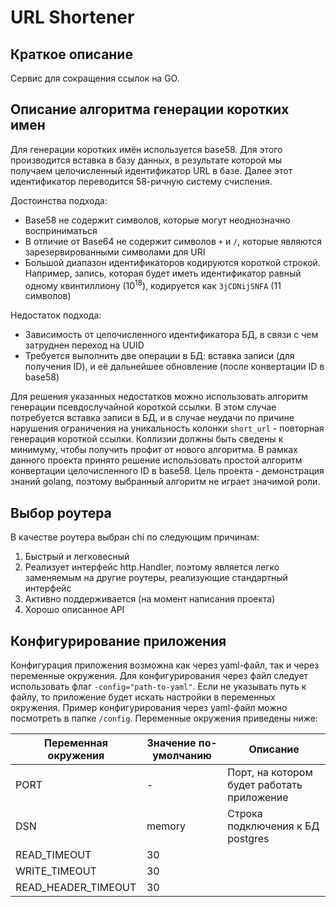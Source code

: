 # URL Shortener

## Краткое описание

Cервис для сокращения ссылок на GO.

## Описание алгоритма генерации коротких имен

Для генерации коротких имён используется base58. Для этого производится вставка в базу данных, в результате которой мы получаем целочисленный идентификатор URL в базе. Далее этот идентификатор переводится 58-ричную систему счисления.

Достоинства подхода:
* Base58 не содержит символов, которые  могут неоднозначно восприниматься
* В отличие от Base64 не содержит символов `+` и `/`, которые являются зарезервированными символами для URI
* Большой диапазон идентификаторов кодируются короткой строкой. Например, запись, которая будет иметь идентификатор равный одному квинтиллиону (10<sup>18</sup>), кодируется как `3jCDNijSNFA` (11 символов)

Недостаток подхода:
* Зависимость от целочисленного идентификатора БД, в связи с чем затруднен переход на UUID
* Требуется выполнить две операции в БД: вставка записи (для получения ID), и её дальнейшее обновление (после конвертации ID в base58)

Для решения указанных недостатков можно использовать алгоритм генерации псевдослучайной короткой ссылки. В этом случае потребуется вставка записи в БД, и в случае неудачи по причине нарушения ограничения на уникальность колонки `short_url`  - повторная генерация короткой ссылки. Коллизии должны быть сведены к минимуму, чтобы получить профит от нового алгоритма. В рамках данного проекта принято решение использовать простой алгоритм конвертации целочисленного ID в base58. Цель проекта - демонстрация знаний golang, поэтому выбранный алгоритм не играет значимой роли.

## Выбор роутера

В качестве роутера выбран chi по следующим причинам:
1. Быстрый и легковесный
2. Реализует интерфейс http.Handler, поэтому является легко заменяемым на другие роутеры, реализующие стандартный интерфейс
3. Активно поддерживается (на момент написания проекта)
4. Хорошо описанное API


##  Конфигурирование приложения

Конфигурация приложения возможна как через yaml-файл, так и через переменные окружения. Для конфигурирования через файл следует использовать флаг `-config="path-to-yaml"`. Если не указывать путь к файлу, то приложение будет искать настройки в переменных окружения. Пример конфигурирования через yaml-файл можно посмотреть в папке `/config`. Переменные окружения приведены ниже:

| Переменная окружения | Значение по-умолчанию | Описание |
|--|--|--|
|PORT|-|Порт, на котором будет работать приложение|
|DSN|memory|Строка подключения к БД postgres|
|READ_TIMEOUT|30||
|WRITE_TIMEOUT|30||
|READ_HEADER_TIMEOUT|30||